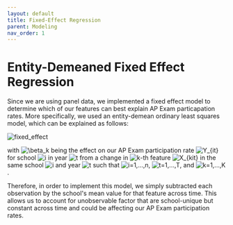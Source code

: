```yaml
---
layout: default
title: Fixed-Effect Regression 
parent: Modeling 
nav_order: 1
---
```


# Entity-Demeaned Fixed Effect Regression 

Since we are using panel data, we implemented a fixed effect model to determine which of our features can best explain AP Exam particapation rates. More specifically, we used an entity-demean ordinary least squares model, which can be explained as follows:  


![fixed_effect](../../../assets/images/fixed_effect.png)

with ![\beta_k](https://latex.codecogs.com/svg.image?\small&space;\beta_{k}) being the effect on our AP Exam participation rate ![Y_{it}](https://latex.codecogs.com/svg.image?\small&space;Y_{it}) for school ![i](https://latex.codecogs.com/svg.image?\small&space;i) in year 
![t](https://latex.codecogs.com/svg.image?\small&space;t) from a change in ![k](https://latex.codecogs.com/svg.image?\small&space;k)-th feature ![X_{kit}](https://latex.codecogs.com/svg.image?\small&space;X_{kit}) in the same school ![i](https://latex.codecogs.com/svg.image?\small&space;i) and year ![t](https://latex.codecogs.com/svg.image?\small&space;t) such that ![i=1,...,n](https://latex.codecogs.com/svg.image?\small&space;i&space;=&space;1,...,n), ![t=1,...,T](https://latex.codecogs.com/svg.image?\small&space;t=1,...,T), and ![k=1,...,K](https://latex.codecogs.com/svg.image?\small&space;k=1,...,K). 

Therefore, in order to implement this model, we simply subtracted each observation by the school's mean value for that feature across time. This allows us to account for unobservable factor that are school-unique but constant across time and could be affecting our AP Exam participation rates. 
